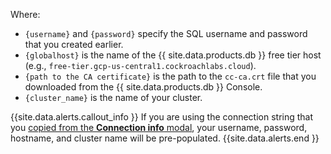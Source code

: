 Where:

- `{username}` and `{password}` specify the SQL username and password that you created earlier.
- `{globalhost}` is the name of the {{ site.data.products.db }} free tier host (e.g., `free-tier.gcp-us-central1.cockroachlabs.cloud`).
- `{path to the CA certificate}` is the path to the `cc-ca.crt` file that you downloaded from the {{ site.data.products.db }} Console.
- `{cluster_name}` is the name of your cluster.

{{site.data.alerts.callout_info }}
If you are using the connection string that you [copied from the **Connection info** modal](#set-up-your-cluster-connection), your username, password, hostname, and cluster name will be pre-populated.
{{site.data.alerts.end }}